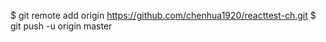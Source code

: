 $ git remote add origin https://github.com/chenhua1920/reacttest-ch.git
$ git push -u origin master

